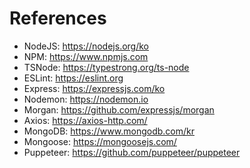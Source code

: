 # References

- NodeJS: https://nodejs.org/ko
- NPM: https://www.npmjs.com
- TSNode: https://typestrong.org/ts-node
- ESLint: https://eslint.org
- Express: https://expressjs.com/ko
- Nodemon: https://nodemon.io
- Morgan: https://github.com/expressjs/morgan
- Axios: https://axios-http.com/
- MongoDB: https://www.mongodb.com/kr
- Mongoose: https://mongoosejs.com/
- Puppeteer: https://github.com/puppeteer/puppeteer
